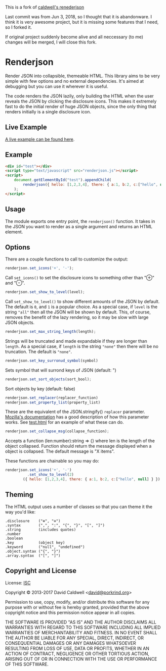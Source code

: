 This is a fork of [caldwell's renederjson](https://github.com/caldwell/renderjson)

Last commit was from Jun 3, 2018, so I thought that it is abandonware. I think
it is very awesome project, but it is missing some features that I need, so I
forked it.

If original project suddenly become alive and all neccessary (to me) changes
will be merged, I will close this fork.

Renderjson
==========

Render JSON into collapsible, themeable HTML. This library aims to be very
simple with few options and no external dependencies. It's aimed at debugging
but you can use it wherever it is useful.

The code renders the JSON lazily, only building the HTML when the user
reveals the JSON by clicking the disclosure icons. This makes it extremely
fast to do the initial render of huge JSON objects, since the only thing
that renders initially is a single disclosure icon.


Live Example
------------

[A live example can be found here](http://caldwell.github.io/renderjson).

Example
-------

```html
<div id="test"></div>
<script type="text/javascript" src="renderjson.js"></script>
<script>
    document.getElementById("test").appendChild(
        renderjson({ hello: [1,2,3,4], there: { a:1, b:2, c:["hello", null] } })
    );
</script>
```

Usage
-----

The module exports one entry point, the `renderjson()` function. It takes in
the JSON you want to render as a single argument and returns an HTML
element.

Options
-------

There are a couple functions to call to customize the output:

```javascript
renderjson.set_icons('+', '-');
```

Call `set_icons()` to set the disclosure icons to something other than "⊕" and
"⊖".

```javascript
renderjson.set_show_to_level(level);
```

Call `set_show_to_level()` to show different amounts of the JSON by
default. The default is `0`, and `1` is a popular choice. As a special case,
if `level` is the string `"all"` then all the JSON will be shown by
default. This, of course, removes the benefit of the lazy rendering, so it
may be slow with large JSON objects.

```javascript
renderjson.set_max_string_length(length);
```

Strings will be truncated and made expandable if they are longer than
`length`. As a special case, if `length` is the string `"none"` then there
will be no truncation. The default is `"none"`.


```javascript
renderjson.set_key_surronud_symbol(symbol)
```

Sets symbol that will surrond keys of JSON (default: ")

```javascript
renderjson.set_sort_objects(sort_bool);
```

Sort objects by key (default: false)

```javascript
renderjson.set_replacer(replacer_function)
renderjson.set_property_list(property_list)
```

These are the equivalent of the JSON.stringify() `replacer` parameter.
[Mozilla's documentation][1] has a good description of how this parameter
works. See [test.html](test.html) for an example of what these
can do.

[1]: https://developer.mozilla.org/en-US/docs/Web/JavaScript/Reference/Global_Objects/JSON/stringify

```javascript
renderjson.set_collapse_msg(collapse_function);
```

Accepts a function (len:number):string => {} where len is the length of the
object collapsed. Function should return the message displayed when a object
is collapsed. The default message is "X items".

These functions are chainable so you may do:

```javascript
renderjson.set_icons('+', '-')
          .set_show_to_level(2)
        ({ hello: [1,2,3,4], there: { a:1, b:2, c:["hello", null] } })
```

Theming
-------

The HTML output uses a number of classes so that you can theme it the way
you'd like:

    .disclosure    ("⊕", "⊖")
    .syntax        (",", ":", "{", "}", "[", "]")
    .string        (includes quotes)
    .number
    .boolean
    .key           (object key)
    .keyword       ("null", "undefined")
    .object.syntax ("{", "}")
    .array.syntax  ("[", "]")


Copyright and License
---------------------

License: [ISC](https://en.wikipedia.org/wiki/ISC_license)

Copyright © 2013-2017 David Caldwell \<david@porkrind.org\>

Permission to use, copy, modify, and/or distribute this software for any
purpose with or without fee is hereby granted, provided that the above
copyright notice and this permission notice appear in all copies.

THE SOFTWARE IS PROVIDED "AS IS" AND THE AUTHOR DISCLAIMS ALL WARRANTIES
WITH REGARD TO THIS SOFTWARE INCLUDING ALL IMPLIED WARRANTIES OF
MERCHANTABILITY AND FITNESS. IN NO EVENT SHALL THE AUTHOR BE LIABLE FOR ANY
SPECIAL, DIRECT, INDIRECT, OR CONSEQUENTIAL DAMAGES OR ANY DAMAGES
WHATSOEVER RESULTING FROM LOSS OF USE, DATA OR PROFITS, WHETHER IN AN ACTION
OF CONTRACT, NEGLIGENCE OR OTHER TORTIOUS ACTION, ARISING OUT OF OR IN
CONNECTION WITH THE USE OR PERFORMANCE OF THIS SOFTWARE.
